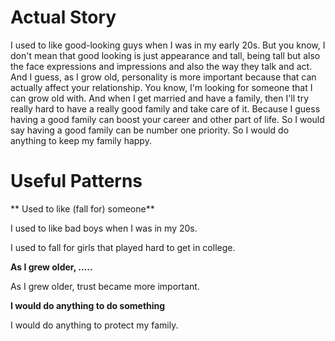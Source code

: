# Actual Story

I used to like good-looking guys when I was in my early 20s. But you know, I don't mean that good looking is just appearance 
and tall, being tall but also the face expressions and impressions and also the way they talk and act. And I guess, as I grow
old, personality is more important because that can actually affect your relationship. You know, I'm looking for someone 
that I can grow old with. And when I get married and have a family, then I'll try really hard to have a really good family
and take care of it. Because I guess having a good family can boost your career and other part of life. So I would say having
a good family can be number one priority. So I would do anything to keep my family happy.

# Useful Patterns

** Used to like (fall for) someone**

I used to like bad boys when I was in my 20s.

I used to fall for girls that played hard to get in college.

**As I grew older, .....**

As I grew older, trust became more important.

**I would do anything to do something**

I would do anything to protect my family.
